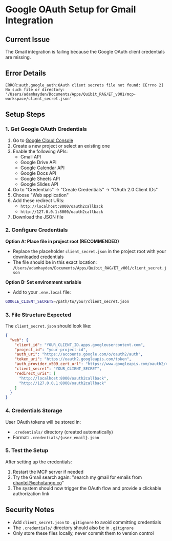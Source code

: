 # Google OAuth Setup for Gmail Integration

## Current Issue

The Gmail integration is failing because the Google OAuth client credentials are missing.

## Error Details

```
ERROR:auth.google_auth:OAuth client secrets file not found: [Errno 2] No such file or directory: '/Users/adamhayden/Documents/Apps/Quibit_RAG/ET_v001/mcp-workspace/client_secret.json'
```

## Setup Steps

### 1. Get Google OAuth Credentials

1. Go to [Google Cloud Console](https://console.cloud.google.com/)
2. Create a new project or select an existing one
3. Enable the following APIs:
   - Gmail API
   - Google Drive API
   - Google Calendar API
   - Google Docs API
   - Google Sheets API
   - Google Slides API
4. Go to "Credentials" → "Create Credentials" → "OAuth 2.0 Client IDs"
5. Choose "Web application"
6. Add these redirect URIs:
   - `http://localhost:8000/oauth2callback`
   - `http://127.0.0.1:8000/oauth2callback`
7. Download the JSON file

### 2. Configure Credentials

**Option A: Place file in project root (RECOMMENDED)**

- Replace the placeholder `client_secret.json` in the project root with your downloaded credentials
- The file should be in this exact location: `/Users/adamhayden/Documents/Apps/Quibit_RAG/ET_v001/client_secret.json`

**Option B: Set environment variable**

- Add to your `.env.local` file:

```bash
GOOGLE_CLIENT_SECRETS=/path/to/your/client_secret.json
```

### 3. File Structure Expected

The `client_secret.json` should look like:

```json
{
  "web": {
    "client_id": "YOUR_CLIENT_ID.apps.googleusercontent.com",
    "project_id": "your-project-id",
    "auth_uri": "https://accounts.google.com/o/oauth2/auth",
    "token_uri": "https://oauth2.googleapis.com/token",
    "auth_provider_x509_cert_url": "https://www.googleapis.com/oauth2/v1/certs",
    "client_secret": "YOUR_CLIENT_SECRET",
    "redirect_uris": [
      "http://localhost:8000/oauth2callback",
      "http://127.0.0.1:8000/oauth2callback"
    ]
  }
}
```

### 4. Credentials Storage

User OAuth tokens will be stored in:

- `.credentials/` directory (created automatically)
- Format: `.credentials/{user_email}.json`

### 5. Test the Setup

After setting up the credentials:

1. Restart the MCP server if needed
2. Try the Gmail search again: "search my gmail for emails from chantel@echotango.co"
3. The system should now trigger the OAuth flow and provide a clickable authorization link

## Security Notes

- Add `client_secret.json` to `.gitignore` to avoid committing credentials
- The `.credentials/` directory should also be in `.gitignore`
- Only store these files locally, never commit them to version control
